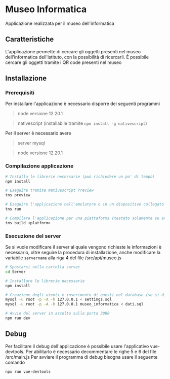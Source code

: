 # Museo Informatica
Applicazione realizzata per il museo dell'informatica
## Caratteristiche
L'applicazione permette di cercare gli oggetti presenti nel museo dell'informatica dell'istituto, con la possibilità di ricercarli.
È possibile cercare gli oggetti tramite i QR code presenti nel museo
## Installazione
### Prerequisiti
Per installare l'applicazione è necessario disporre dei seguenti programmi

> node versione 12.20.1

> nativescript (installabile tramite ```npm install -g nativescript```)

Per il server è necessario avere
> server mysql 

> node versione 12.20.1
### Compilazione applicazione
``` bash
# Installa le librerie necessarie (può richiedere un po' di tempo)
npm install

# Eseguire tramite Nativescript Preview
tns preview

# Eseguire l'applicazione nell'emulatore o in un dispositivo collegato
tns run

# Compilare l'applicazione per una piattaforma (testato solamente su android)
tns build <platform>
```
### Esecuzione del server
Se si vuole modificare il server al quale vengono richieste le informazioni è necessario, oltre seguire la procedura di installazione, anche modificare la variabile ```servername``` alla riga 4 del file /src/api/museo.js
``` bash
# Spostarsi nella cartella server
cd Server

# Installare le librerie necessarie
npm install

# Creazione degli utenti e inserimento di questi nel database (se si dispone del server mysql installato)
mysql -u root -p -A -h 127.0.0.1 < settings.sql
mysql -u root -p -A -h 127.0.0.1 museo_informatica < dati.sql

# Avvio del server in ascolto sulla porta 3000
npm run dev

```

## Debug
Per facilitare il debug dell'applicazione è possibile usare l'applicativo vue-devtools.
Per abilitarlo è necessario decommentare le righe 5 e 6 del file /src/main.js
Per avviare il programma di debug bisogna usare il seguente comando
``` bash
npx run vue-devtools
```


